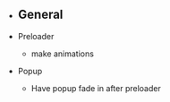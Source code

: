 - General
    - 

- Preloader
    - make animations

- Popup
    - Have popup fade in after preloader